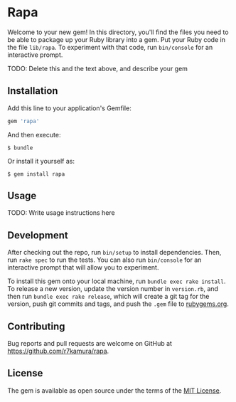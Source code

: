 # Rapa

Welcome to your new gem! In this directory, you'll find the files you need to be able to package up your Ruby library into a gem. Put your Ruby code in the file `lib/rapa`. To experiment with that code, run `bin/console` for an interactive prompt.

TODO: Delete this and the text above, and describe your gem

## Installation

Add this line to your application's Gemfile:

```ruby
gem 'rapa'
```

And then execute:

    $ bundle

Or install it yourself as:

    $ gem install rapa

## Usage

TODO: Write usage instructions here

## Development

After checking out the repo, run `bin/setup` to install dependencies. Then, run `rake spec` to run the tests. You can also run `bin/console` for an interactive prompt that will allow you to experiment.

To install this gem onto your local machine, run `bundle exec rake install`. To release a new version, update the version number in `version.rb`, and then run `bundle exec rake release`, which will create a git tag for the version, push git commits and tags, and push the `.gem` file to [rubygems.org](https://rubygems.org).

## Contributing

Bug reports and pull requests are welcome on GitHub at https://github.com/r7kamura/rapa.


## License

The gem is available as open source under the terms of the [MIT License](http://opensource.org/licenses/MIT).

